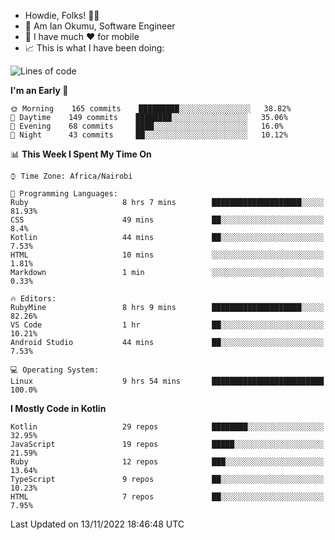 
* Howdie, Folks! 👋🤓
* 🤪 Am Ian Okumu, Software Engineer
* 📱 I have much ❤️ for mobile
* 📈 This is what I have been doing:
  
<!-- <a href="https://otsembo.github.io/OtsemboPortfolio/" style="margin-right:.5%; margin-top=.5%;">
  <img align="center" src="https://github-readme-stats.vercel.app/api/top-langs/?username=otsembo&layout=compact" />
</a> -->

<!--START_SECTION:waka-->
![Lines of code](https://img.shields.io/badge/From%20Hello%20World%20I%27ve%20Written-792%20Thousand%20lines%20of%20code-blue)

**I'm an Early 🐤** 

```text
🌞 Morning    165 commits    █████████░░░░░░░░░░░░░░░░   38.82% 
🌆 Daytime    149 commits    ████████░░░░░░░░░░░░░░░░░   35.06% 
🌃 Evening    68 commits     ████░░░░░░░░░░░░░░░░░░░░░   16.0% 
🌙 Night      43 commits     ██░░░░░░░░░░░░░░░░░░░░░░░   10.12%

```


📊 **This Week I Spent My Time On** 

```text
⌚︎ Time Zone: Africa/Nairobi

💬 Programming Languages: 
Ruby                     8 hrs 7 mins        ████████████████████░░░░░   81.93% 
CSS                      49 mins             ██░░░░░░░░░░░░░░░░░░░░░░░   8.4% 
Kotlin                   44 mins             ██░░░░░░░░░░░░░░░░░░░░░░░   7.53% 
HTML                     10 mins             ░░░░░░░░░░░░░░░░░░░░░░░░░   1.81% 
Markdown                 1 min               ░░░░░░░░░░░░░░░░░░░░░░░░░   0.33%

🔥 Editors: 
RubyMine                 8 hrs 9 mins        ████████████████████░░░░░   82.26% 
VS Code                  1 hr                ██░░░░░░░░░░░░░░░░░░░░░░░   10.21% 
Android Studio           44 mins             ██░░░░░░░░░░░░░░░░░░░░░░░   7.53%

💻 Operating System: 
Linux                    9 hrs 54 mins       █████████████████████████   100.0%

```

**I Mostly Code in Kotlin** 

```text
Kotlin                   29 repos            ████████░░░░░░░░░░░░░░░░░   32.95% 
JavaScript               19 repos            █████░░░░░░░░░░░░░░░░░░░░   21.59% 
Ruby                     12 repos            ███░░░░░░░░░░░░░░░░░░░░░░   13.64% 
TypeScript               9 repos             ██░░░░░░░░░░░░░░░░░░░░░░░   10.23% 
HTML                     7 repos             ██░░░░░░░░░░░░░░░░░░░░░░░   7.95%

```



 Last Updated on 13/11/2022 18:46:48 UTC
<!--END_SECTION:waka-->

<br />
<br />
<br />
<br />
<br />
  
  </div>
<!---
otsembo/otsembo is a ✨ special ✨ repository because its `README.md` (this file) appears on your GitHub profile.
You can click the Preview link to take a look at your changes.
--->
